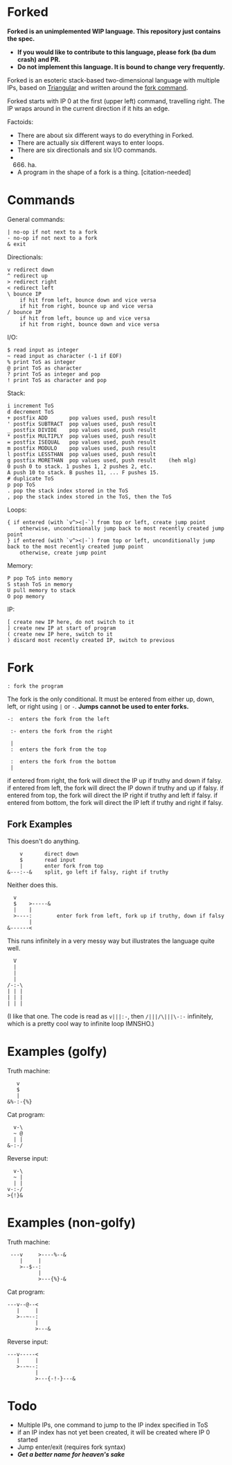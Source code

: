 # Forked

**Forked is an unimplemented WIP language. This repository just contains the spec.**

 - **If you would like to contribute to this language, please fork (ba dum crash) and PR.**
 - **Do not implement this language. It is bound to change very frequently.**

Forked is an esoteric stack-based two-dimensional language with multiple IPs, based on [Triangular](//git.io/triangular) and written around the [fork command](#fork).

Forked starts with IP 0 at the first (upper left) command, travelling right. The IP wraps around in the current direction if it hits an edge.

Factoids:

 - There are about six different ways to do everything in Forked.
 - There are actually six different ways to enter loops.
 - There are six directionals and six I/O commands.
 - 666. ha.
 - A program in the shape of a fork is a thing. \[citation-needed\]

# Commands

General commands:

    | no-op if not next to a fork
    - no-op if not next to a fork
    & exit

Directionals:

    v redirect down
    ^ redirect up
    > redirect right
    < redirect left
    \ bounce IP
        if hit from left, bounce down and vice versa
        if hit from right, bounce up and vice versa
    / bounce IP
        if hit from left, bounce up and vice versa
        if hit from right, bounce down and vice versa

I/O:

    $ read input as integer
    ~ read input as character (-1 if EOF)
    % print ToS as integer
    @ print ToS as character
    ? print ToS as integer and pop
    ! print ToS as character and pop

Stack:

    i increment ToS
    d decrement ToS
    + postfix ADD       pop values used, push result
    ' postfix SUBTRACT  pop values used, push result
    _ postfix DIVIDE    pop values used, push result
    * postfix MULTIPLY  pop values used, push result
    = postfix ISEQUAL   pop values used, push result
    m postfix MODULO    pop values used, push result
    l postfix LESSTHAN  pop values used, push result
    g postfix MORETHAN  pop values used, push result    (heh mlg)
    0 push 0 to stack. 1 pushes 1, 2 pushes 2, etc.
    A push 10 to stack. B pushes 11, ... F pushes 15.
    # duplicate ToS
    p pop ToS
    . pop the stack index stored in the ToS
    , pop the stack index stored in the ToS, then the ToS
    

Loops:

    { if entered (with `v^><|-`) from top or left, create jump point
        otherwise, unconditionally jump back to most recently created jump point
    } if entered (with `v^><|-`) from top or left, unconditionally jump back to the most recently created jump point
        otherwise, create jump point

Memory:

    P pop ToS into memory
    S stash ToS in memory
    U pull memory to stack
    O pop memory

IP:

    [ create new IP here, do not switch to it
    ] create new IP at start of program
    ( create new IP here, switch to it
    ) discard most recently created IP, switch to previous

# Fork

    : fork the program

The fork is the only conditional. It must be entered from either up, down, left, or right using `|` or `-`. **Jumps cannot be used to enter forks.**

    -:  enters the fork from the left

     :- enters the fork from the right

     |
     :  enters the fork from the top

     :  enters the fork from the bottom
     |

if entered from right, the fork will direct the IP up if truthy and down if falsy.
if entered from left, the fork will direct the IP down if truthy and up if falsy.
if entered from top, the fork will direct the IP right if truthy and left if falsy.
if entered from bottom, the fork will direct the IP left if truthy and right if falsy.

## Fork Examples

This doesn't do anything.

        v       direct down
        $       read input
        |       enter fork from top
    &---:--&    split, go left if falsy, right if truthy

Neither does this.

      v
      $    >-----&
      |    |
      >----:        enter fork from left, fork up if truthy, down if falsy
           |
    &------<

This runs infinitely in a very messy way but illustrates the language quite well.

      V
      |
      |
      |
    /-:-\
    | | |
    | | |
    | | |

(I like that one. The code is read as `v|||:-`, then `/|||/\|||\-:-` infinitely, which is a pretty cool way to infinite loop IMNSHO.)

# Examples (golfy)

Truth machine:

       v
       $
       |
    &%-:-{%}

Cat program:

      v-\
      ~ @
      | | 
    &-:-/

Reverse input:

      v-\
      ~ |
      | |
    v-:-/
    >{!}&

# Examples (non-golfy)

Truth machine:

     ---v     >----%--&
        |     |
        >--$--:
              |
              >---{%}-&

Cat program:

    ---v--@--<
       |     |
       >--~--:
             |
             >---&

Reverse input:

    ---v-----<
       |     |
       >--~--:
             |
             >---{-!-}---&

# Todo

 - Multiple IPs, one command to jump to the IP index specified in ToS
 - if an IP index has not yet been created, it will be created where IP 0 started
 - Jump enter/exit (requires fork syntax)
 - ***Get a better name for heaven's sake***
